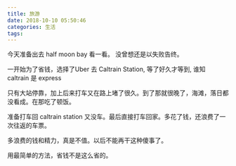 ```yaml
---
title: 旅游
date: 2018-10-10 05:50:46
categories: 生活
tags:
---
```


今天准备出去 half moon bay 看一看。 没曾想还是以失败告终。

一开始为了省钱，选择了Uber 去 Caltrain Station, 等了好久才等到, 谁知 caltrain 是 express 

只有大站停靠，加上后来打车又在路上堵了很久。到了那就很晚了，海滩，落日都没看成。在那吃了顿饭。

准备打车回 caltrain station 又没车。最后直接打车回家。多花了钱，还浪费了一次往返的车票。

多浪费的钱和精力，真是不值。以后不能再干这种傻事了。 

用最简单的方法，省钱不是这么省的。

